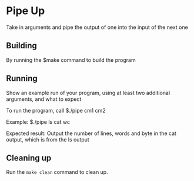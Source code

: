 # Pipe Up

Take in arguments and pipe the output of one into the input of the next one

## Building

By running the $make command to build the program

## Running

Show an example run of your program, using at least two additional arguments, and what to expect

To run the program, call 
$./pipe cm1 cm2

Example: 
$./pipe ls cat wc

Expected result:
Output the number of lines, words and byte in the cat output, which is from the ls output

## Cleaning up

Run the `make clean` command to clean up.
